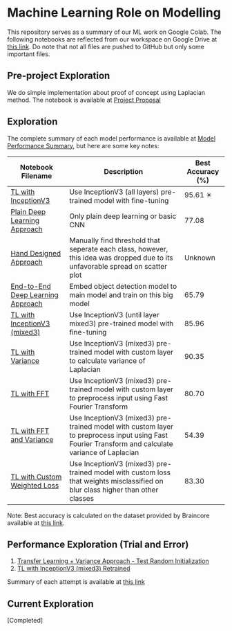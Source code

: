 # Machine Learning Role on Modelling

This repository serves as a summary of our ML work on Google Colab. The following notebooks are reflected from our workspace on Google Drive at [this link](https://drive.google.com/drive/folders/1RGJoxtWvnND563kQw57r1kUIIQe5HLzu). Do note that not all files are pushed to GitHub but only some important files.

## Pre-project Exploration
We do simple implementation about proof of concept using Laplacian method. The notebook is available at [Project Proposal](https://github.com/Bangkit-Capstone-C241-BB01/BlurOrBokeh_ML_All/blob/main/Project_Proposal.ipynb)

## Exploration
The complete summary of each model performance is available at [Model Performance Summary](https://github.com/Bangkit-Capstone-C241-BB01/BlurOrBokeh_ML_All/blob/main/%5B0%5D_Model_Performance_Summary.ipynb), but here are some key notes:

| Notebook Filename | Description | Best Accuracy (%) |
|-----------------|-----------------|-----------------|
| [TL with InceptionV3](https://github.com/Bangkit-Capstone-C241-BB01/BlurOrBokeh_ML_All/blob/main/TL_with_InceptionV3.ipynb) | Use InceptionV3 (all layers) pre-trained model with fine-tuning | 95.61 ✴️ |
| [Plain Deep Learning Approach](https://github.com/Bangkit-Capstone-C241-BB01/BlurOrBokeh_ML_All/blob/main/Plain_Deep_Learning_Approach.ipynb) | Only plain deep learning or basic CNN | 77.08 |
| [Hand Designed Approach](https://github.com/Bangkit-Capstone-C241-BB01/BlurOrBokeh_ML_All/blob/main/Hand_Designed_Approach.ipynb) | Manually find threshold that seperate each class, however, this idea was dropped due to its unfavorable spread on scatter plot | Unknown |
| [End-to-End Deep Learning Approach](https://github.com/Bangkit-Capstone-C241-BB01/BlurOrBokeh_ML_All/blob/main/End_to_End_Deep_Learning_Approach.ipynb) | Embed object detection model to main model and train on this big model | 65.79 |
| [TL with InceptionV3 (mixed3)](https://github.com/Bangkit-Capstone-C241-BB01/BlurOrBokeh_ML_All/blob/main/TL_with_InceptionV3_(mixed3).ipynb) | Use InceptionV3 (until layer mixed3) pre-trained model with fine-tuning | 85.96 |
| [TL with Variance](https://github.com/Bangkit-Capstone-C241-BB01/BlurOrBokeh_ML_All/blob/main/TL_with_Variance.ipynb) | Use InceptionV3 (mixed3) pre-trained model with custom layer to calculate variance of Laplacian | 90.35 |
| [TL with FFT](https://github.com/Bangkit-Capstone-C241-BB01/BlurOrBokeh_ML_All/blob/main/TL_with_FFT.ipynb) | Use InceptionV3 (mixed3) pre-trained model with custom layer to preprocess input using Fast Fourier Transform | 80.70 |
| [TL with FFT and Variance](https://github.com/Bangkit-Capstone-C241-BB01/BlurOrBokeh_ML_All/blob/main/TL_with_FFT_and_Variance.ipynb) | Use InceptionV3 (mixed3) pre-trained model with custom layer to preprocess input using Fast Fourier Transform and calculate variance of Laplacian | 54.39 |
| [TL with Custom Weighted Loss](https://github.com/Bangkit-Capstone-C241-BB01/BlurOrBokeh_ML_All/blob/main/TL_with_Custom_Weighted_Loss.ipynb) | Use InceptionV3 (mixed3) pre-trained model with custom loss that weights misclassified on blur class higher than other classes | 83.30 |

Note: Best accuracy is calculated on the dataset provided by Braincore available at [this link](https://drive.google.com/drive/u/5/folders/1clhOFdWTYSxA_DwNp-4_B9NvYzizU856).

## Performance Exploration (Trial and Error)
1. [Transfer Learning + Variance Approach - Test Random Initialization](https://github.com/Bangkit-Capstone-C241-BB01/BlurOrBokeh_ML_All/blob/main/Transfer_Learning_%2B_Variance_Approach_Test_Random_Initialization.ipynb)
2. [TL with InceptionV3 (mixed3) Retrained](https://github.com/Bangkit-Capstone-C241-BB01/BlurOrBokeh_ML_All/blob/main/TL_with_InceptionV3_(mixed3)_Retrained.ipynb)

Summary of each attempt is available at [this link](https://docs.google.com/document/d/1_wMoe67zms_sX22tSYWRSqcihyM6Hmtmuvmzmk9k07Q)

## Current Exploration
[Completed]
